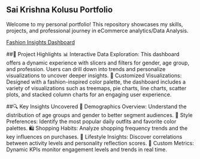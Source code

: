## **Sai Krishna Kolusu Portfolio**  
Welcome to my personal portfolio! This repository showcases my skills, projects, and professional journey in eCommerce analytics/Data Analysis.

[Fashion Insights Dashboard](https://saikrishnakolusu.github.io/PowerBI-Fashion-Insights-Dashboard/)


##💼 Project Highlights
 📊 Interactive Data Exploration: This dashboard offers a dynamic experience with slicers and filters for gender, age group, and profession. Users can drill down into trends and personalize visualizations to uncover deeper insights.
 🎨 Customized Visualizations: Designed with a fashion-inspired color palette, the dashboard includes a variety of visualizations such as treemaps, pie charts, line charts, scatter plots, and stacked column charts for an engaging user experience.

##🔍 Key Insights Uncovered
 👥 Demographics Overview: Understand the distribution of age groups and gender to better segment audiences.
 🎨 Style Preferences: Identify the most popular daily outfits and favorite color palettes.
 🛍️ Shopping Habits: Analyze shopping frequency trends and the key influences on purchases.
 🌟 Lifestyle Insights: Discover correlations between activity levels and personality reflection scores.
 🎯 Custom Metrics: Dynamic KPIs monitor engagement levels and trends in real time.
